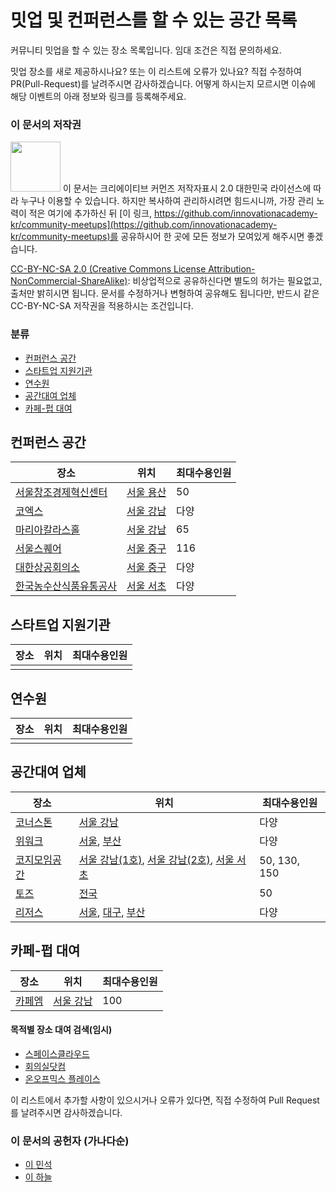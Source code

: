 # 밋업 및 컨퍼런스를 할 수 있는 공간 목록

커뮤니티 밋업을 할 수 있는 장소 목록입니다. 임대 조건은 직접 문의하세요.

밋업 장소를 새로 제공하시나요? 또는 이 리스트에 오류가 있나요?
직접 수정하여 PR(Pull-Request)를 날려주시면 감사하겠습니다.
어떻게 하시는지 모르시면 이슈에 해당 이벤트의 아래 정보와 링크를 등록해주세요.

### 이 문서의 저작권 
<img src="https://mirrors.creativecommons.org/presskit/buttons/88x31/png/by-nc-sa.png" width="80px"></img> 
이 문서는 크리에이티브 커먼즈 저작자표시 2.0 대한민국 라이선스에 따라 
누구나 이용할 수 있습니다. 하지만 복사하여 관리하시려면 힘드시니까,
가장 관리 노력이 적은 여기에 추가하신 뒤 [이 링크, https://github.com/innovationacademy-kr/community-meetups](https://github.com/innovationacademy-kr/community-meetups)를 
공유하시어 한 곳에 모든 정보가 모여있게 해주시면 좋겠습니다. 

[CC-BY-NC-SA 2.0 (Creative Commons License Attribution-NonCommercial-ShareAlike)](https://creativecommons.org/licenses/by-nc-sa/2.0/): 
비상업적으로 공유하신다면 별도의 허가는 필요없고, 출처만 밝히시면 됩니다.
문서를 수정하거나 변형하여 공유해도 됩니다만, 반드시 같은 CC-BY-NC-SA
저작권을 적용하시는 조건입니다.

### 분류
* [컨퍼런스 공간](#컨퍼런스-공간)
* [스타트업 지원기관](#스타트업-지원기관)
* [연수원](#연수원)
* [공간대여 업체](#공간대여-업체)
* [카페-펍 대여](#카페-펍-대여)

## 컨퍼런스 공간

| 장소                                                         | 위치                                               | 최대수용인원 |
| ------------------------------------------------------------ | -------------------------------------------------- | ------------ |
| [서울창조경제혁신센터](https://ccei.creativekorea.or.kr/seoul/service/reserve_step1.do) | [서울 용산](https://goo.gl/maps/2fCoT3ajEWmkevFF9) | 50           |
| [코엑스](http://lmsweb.coex.co.kr/main/main.mvc)             | [서울 강남](https://goo.gl/maps/QMvHkDosPJyViSe97) | 다양         |
| [마리아칼라스홀](https://mariacallashall.modoo.at/)          | [서울 강남](https://goo.gl/maps/t1RDFK6eejWks2XS9) | 65           |
| [서울스퀘어](http://seoulsquare.com/service4/login.asp)      | [서울 중구](https://goo.gl/maps/Un4yU6fDanxzrPrF7) | 116          |
| [대한상공회의소](https://www.korcham.net/nCham/Service/RentMeetRoom/appl/RentCalendar_new.asp) | [서울 중구](https://goo.gl/maps/ZopaLVjrKZSqcTUt9) | 다양         |
| [한국농수산식품유통공사](https://www.at.or.kr/ac/reserve/acko312000/roomSelect.action) | [서울 서초](https://goo.gl/maps/tBJNeiDnkzKrEFgk7) | 다양         |

## 스타트업 지원기관

| 장소 | 위치 | 최대수용인원 |
| ---- | ---- | ------------ |
|      |      |              |

## 연수원

| 장소 | 위치 | 최대수용인원 |
| ---- | ---- | ------------ |
|      |      |              |

## 공간대여 업체

| 장소                                                         | 위치                                                         | 최대수용인원 |
| ------------------------------------------------------------ | ------------------------------------------------------------ | ------------ |
| [코너스톤](http://kornerstonespace.com/%ec%9d%b4%ec%9a%a9%ec%95%88%eb%82%b4/) | [서울 강남](https://goo.gl/maps/JfrWeGEgSMN8m4dZ8)           | 다양         |
| [위워크](https://www.wework.com/ko-KR)                       | [서울](https://www.wework.com/ko-KR/l/seoul), [부산](https://www.wework.com/ko-KR/l/busan) | 다양         |
| [코지모임공간](http://www.cozymoim.com/bbs/write/bbs_reservation) | [서울 강남(1호)](https://goo.gl/maps/yXY1e1hFkYoDaftu8), [서울 강남(2호)](https://goo.gl/maps/FBXAN52F86bHDjeh6), [서울 서초](https://goo.gl/maps/TiZLCp1eneJfWtucA) | 50, 130, 150 |
| [토즈](https://www.toz.co.kr/boothSearch)                    | [전국](https://www.toz.co.kr/branchSearch)                   | 50           |
| [리저스](https://www.regus.co.kr/)                           | [서울](https://www.regus.co.kr/workspace/korea-republic-of/%E1%84%89%E1%85%A5%E1%84%8B%E1%85%AE%E1%86%AF%E1%84%89%E1%85%B5), [대구](https://www.regus.co.kr/workspace/korea-republic-of/%E1%84%83%E1%85%A2%E1%84%80%E1%85%AE%E1%84%80%E1%85%AA%E1%86%BC%E1%84%8B%E1%85%A7%E1%86%A8%E1%84%89%E1%85%B5), [부산](https://www.regus.co.kr/workspace/korea-republic-of/%E1%84%87%E1%85%AE%E1%84%89%E1%85%A1%E1%86%AB%E1%84%80%E1%85%AA%E1%86%BC%E1%84%8B%E1%85%A7%E1%86%A8%E1%84%89%E1%85%B5) | 다양         |

## 카페-펍 대여

| 장소                                        | 위치                                               | 최대수용인원 |
| ------------------------------------------- | -------------------------------------------------- | ------------ |
| [카페엠](https://mariacallashall.modoo.at/) | [서울 강남](https://goo.gl/maps/t1RDFK6eejWks2XS9) | 100          |

#### 목적별 장소 대여 검색(임시)

* [스페이스클라우드](https://www.spacecloud.kr/)
* [회의실닷컴](https://회의실.com/?utm_source=google&utm_medium=cpc&utm_campaign=clickchoice&gclid=Cj0KCQjwv8nqBRDGARIsAHfR9wCuL9V-MYGVYMHyyjRfkqH7NLSnEdTmqV7zf6rzxVIczgc7zR2DGnMaAo9wEALw_wcB)
* [온오프믹스 플레이스](https://place.onoffmix.com/)

이 리스트에서 추가할 사항이 있으시거나
오류가 있다면,  직접 수정하여 Pull Request를 날려주시면 감사하겠습니다.

### 이 문서의 공헌자 (가나다순)

- [이 민석](mailto:ykhl1itj@gmail.com)
- [이 하늘](mailto:lee.haneul@gmail.com)

